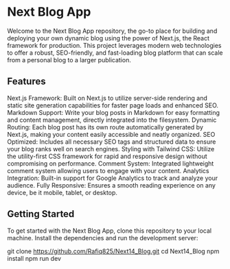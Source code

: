 
# Next Blog App
Welcome to the Next Blog App repository, the go-to place for building and deploying your own dynamic blog using the power of Next.js, the React framework for production. This project leverages modern web technologies to offer a robust, SEO-friendly, and fast-loading blog platform that can scale from a personal blog to a larger publication.

## Features
Next.js Framework: Built on Next.js to utilize server-side rendering and static site generation capabilities for faster page loads and enhanced SEO.
Markdown Support: Write your blog posts in Markdown for easy formatting and content management, directly integrated into the filesystem.
Dynamic Routing: Each blog post has its own route automatically generated by Next.js, making your content easily accessible and neatly organized.
SEO Optimized: Includes all necessary SEO tags and structured data to ensure your blog ranks well on search engines.
Styling with Tailwind CSS: Utilize the utility-first CSS framework for rapid and responsive design without compromising on performance.
Comment System: Integrated lightweight comment system allowing users to engage with your content.
Analytics Integration: Built-in support for Google Analytics to track and analyze your audience.
Fully Responsive: Ensures a smooth reading experience on any device, be it mobile, tablet, or desktop.

## Getting Started
To get started with the Next Blog App, clone this repository to your local machine. Install the dependencies and run the development server:

git clone https://github.com/Rafiq825/Next14_Blog.git
cd Next14_Blog
npm install
npm run dev
